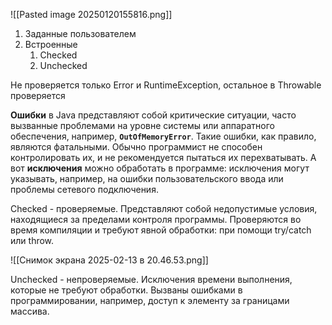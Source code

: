 ![[Pasted image 20250120155816.png]]

1. Заданные пользователем
2. Встроенные
	1. Checked
	2. Unchecked

Не проверяется только Error и RuntimeException, остальное в Throwable проверяется

**Ошибки** в Java представляют собой критические ситуации, часто вызванные проблемами на уровне системы или аппаратного обеспечения, например, **`OutOfMemoryError`**. Такие ошибки, как правило, являются фатальными. Обычно программист не способен контролировать их, и не рекомендуется пытаться их перехватывать. А вот **исключения** можно обработать в программе: исключения могут указывать, например, на ошибки пользовательского ввода или проблемы сетевого подключения.

Checked - проверяемые. Представляют собой недопустимые условия, находящиеся за пределами контроля программы.
Проверяются во время компиляции и требуют явной обработки: при помощи try/catch или throw. 

![[Снимок экрана 2025-02-13 в 20.46.53.png]]

Unchecked - непроверяемые. Исключения времени выполнения, которые не требуют обработки. Вызваны ошибками в программировании, например, доступ к элементу за границами массива.


